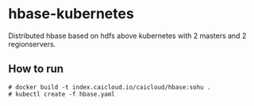 # hbase-kubernetes

Distributed hbase based on hdfs above kubernetes with 2 masters and 2 regionservers.

## How to run
```
# docker build -t index.caicloud.io/caicloud/hbase:sohu .
# kubectl create -f hbase.yaml
```
